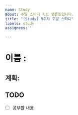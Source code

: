 ```yaml
---
name: Study
about: 주말 스터디 카드 템플릿입니다.
title: "[Study] N주차 주말 스터디"
labels: study
assignees: ''

---
```


# 이름 : 

## 계획:

## TODO

- [ ] 공부할 내용
